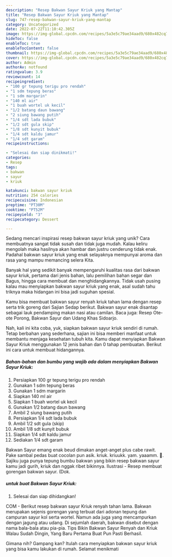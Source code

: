 ```yaml
---
description: "Resep Bakwan Sayur Kriuk yang Mantap"
title: "Resep Bakwan Sayur Kriuk yang Mantap"
slug: 747-resep-bakwan-sayur-kriuk-yang-mantap
category: Uncategorized
date: 2022-07-22T11:10:42.305Z
image: https://img-global.cpcdn.com/recipes/5a3e5c79ae34aad9/680x482cq70/bakwan-sayur-kriuk-foto-resep-utama.jpg
hideToc: false
enableToc: true
enableTocContent: false
thumbnail: https://img-global.cpcdn.com/recipes/5a3e5c79ae34aad9/680x482cq70/bakwan-sayur-kriuk-foto-resep-utama.jpg
cover: https://img-global.cpcdn.com/recipes/5a3e5c79ae34aad9/680x482cq70/bakwan-sayur-kriuk-foto-resep-utama.jpg
author: Admin
authorAv: notfound
ratingvalue: 3.9
reviewcount: 14
recipeingredient:
- "100 gr tepung terigu pro rendah"
- "1 sdm tepung beras"
- "1 sdm margarin"
- "140 ml air"
- "1 buah wortel uk kecil"
- "1/2 batang daun bawang"
- "2 siung bawang putih"
- "1/4 sdt lada bubuk"
- "1/2 sdt gula skip"
- "1/8 sdt kunyit bubuk"
- "1/4 sdt kaldu jamur"
- "1/4 sdt garam"
recipeinstructions:

- "Selesai dan siap dinikmati!"
categories:
- Resep
tags:
- bakwan
- sayur
- kriuk

katakunci: bakwan sayur kriuk 
nutrition: 254 calories
recipecuisine: Indonesian
preptime: "PT30M"
cooktime: "PT52M"
recipeyield: "3"
recipecategory: Dessert

---
```





Sedang mencari inspirasi resep bakwan sayur kriuk yang unik? Cara membuatnya sangat tidak susah dan tidak juga mudah. Kalau keliru mengolah maka hasilnya akan hambar dan justru cenderung tidak enak. Padahal bakwan sayur kriuk yang enak selayaknya mempunyai aroma dan rasa yang mampu memancing selera Kita.





Banyak hal yang sedikit banyak mempengaruhi kualitas rasa dari bakwan sayur kriuk, pertama dari jenis bahan, lalu pemilihan bahan segar dan Bagus, hingga cara membuat dan menghidangkannya. Tidak usah pusing kalau mau menyiapkan bakwan sayur kriuk yang enak,      asal sudah tahu triknya maka hidangan ini bisa jadi suguhan spesial.














Kamu bisa membuat bakwan sayur renyah kriuk tahan lama dengan resep serta trik goreng dari Sajian Sedap berikut. Bakwan sayur enak disantap sebagai lauk pendamping makan nasi atau camilan. Baca juga: Resep Ote-ote Porong, Bakwan Sayur dan Udang Khas Sidoarjo.






Nah, kali ini kita coba, yuk, siapkan bakwan sayur kriuk sendiri di rumah. Tetap berbahan yang sederhana, sajian ini bisa memberi manfaat untuk membantu menjaga kesehatan tubuh kita. Kamu dapat menyiapkan Bakwan Sayur Kriuk menggunakan 12 jenis bahan dan 0 tahap pembuatan. Berikut ini cara untuk membuat hidangannya.

<!--inarticleads1-->

##### Bahan-bahan dan bumbu yang wajib ada dalam menyiapkan Bakwan Sayur Kriuk:

1. Persiapkan 100 gr tepung terigu pro rendah
1. Gunakan 1 sdm tepung beras
1. Gunakan 1 sdm margarin
1. Siapkan 140 ml air
1. Siapkan 1 buah wortel uk kecil
1. Gunakan 1/2 batang daun bawang
1. Ambil 2 siung bawang putih
1. Persiapkan 1/4 sdt lada bubuk
1. Ambil 1/2 sdt gula (skip)
1. Ambil 1/8 sdt kunyit bubuk
1. Siapkan 1/4 sdt kaldu jamur
1. Sediakan 1/4 sdt garam


Bakwan Sayur emang enak beud dimakan anget-anget plus cabe rawit. Pake sambal pedas buat cocolan pun asik. kriuk. kriuukk. yam. yaaamm. 🤤. Sajiku juga punya tepung bumbu bakwan yang bikin resep bakwan sayur kamu jadi gurih, kriuk dan nggak ribet bikinnya. Ilustrasi - Resep membuat gorengan bakwan sayur. (Dok. 

<!--inarticleads2-->

#####  untuk buat Bakwan Sayur Kriuk:


1. Selesai dan siap dihidangkan!

COM - Berikut resep bakwan sayur Kriuk renyah tahan lama. Bakwan merupakan sejenis gorengan yang terbuat dari adonan tepung dan campuran sayur kol serta wortel. Namun ada juga yang mencampurkan dengan jagung atau udang. Di sejumlah daerah, bakwan disebut dengan nama bala-bala atau pia-pia. Tips Bikin Bakwan Sayur Renyah dan Kriuk Walau Sudah Dingin, Yang Baru Pertama Buat Pun Pasti Berhasil. 

Gimana nih? Gampang kan? Itulah cara menyiapkan bakwan sayur kriuk yang bisa kamu lakukan di rumah. Selamat menikmati
